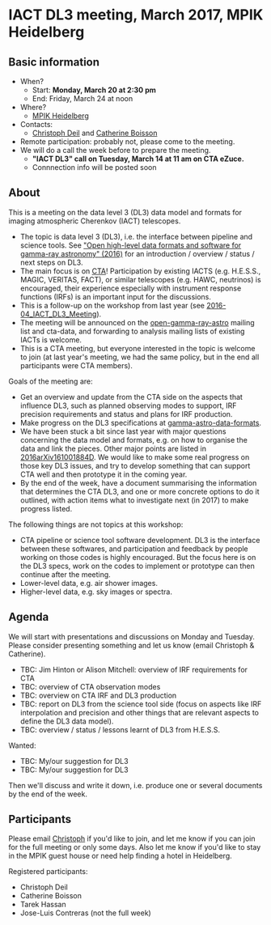 # IACT DL3 meeting, March 2017, MPIK Heidelberg

## Basic information

* When?
  * Start: **Monday, March 20 at 2:30 pm**
  * End: Friday, March 24 at noon
* Where? 
  * [MPIK Heidelberg](https://www.mpi-hd.mpg.de/mpi/en/start/)
* Contacts:
  * [Christoph Deil](https://github.com/cdeil) and [Catherine Boisson](https://github.com/cboisson)
* Remote participation: probably not, please come to the meeting.
* We will do a call the week before to prepare the meeting.
  * **"IACT DL3" call on Tuesday, March 14 at 11 am on CTA eZuce.**
  * Connnection info will be posted soon

## About

This is a meeting on the data level 3 (DL3) data model and formats for imaging atmospheric Cherenkov (IACT) telescopes.

* The topic is data level 3 (DL3), i.e. the interface between pipeline and science tools. See ["Open high-level data formats and software for gamma-ray
astronomy" (2016)](http://adsabs.harvard.edu/abs/2016arXiv161001884D) for an introduction / overview / status / next steps on DL3.
* The main focus is on [CTA](https://www.cta-observatory.org/)! Participation by existing IACTS (e.g. H.E.S.S., MAGIC, VERITAS, FACT), or similar telescopes (e.g. HAWC, neutrinos) is encouraged, their experience especially with instrument response functions (IRFs) is an important input for the discussions.
* This is a follow-up on the workshop from last year (see [2016-04_IACT_DL3_Meeting](https://github.com/open-gamma-ray-astro/2016-04_IACT_DL3_Meeting)).
* The meeting will be announced on the [open-gamma-ray-astro](https://lists.nasa.gov/mailman/listinfo/open-gamma-ray-astro) mailing list and cta-data, and forwarding to analysis mailing lists of existing IACTs is welcome.
* This is a CTA meeting, but everyone interested in the topic is welcome to join (at last year's meeting, we had the same policy, but in the end all participants were CTA members).

Goals of the meeting are:

* Get an overview and update from the CTA side on the aspects that influence DL3, such as planned observing modes to support, IRF precision requirements and status and plans for IRF production.
* Make progress on the DL3 specifications at [gamma-astro-data-formats](http://gamma-astro-data-formats.readthedocs.io/).
* We have been stuck a bit since last year with major questions concerning
  the data model and formats, e.g. on how to organise the data and link the pieces. Other major points are listed in [2016arXiv161001884D](http://adsabs.harvard.edu/abs/2016arXiv161001884D).
  We would like to make some real progress on those key DL3 issues, and try
  to develop something that can support CTA well and then prototype it in the coming year.
* By the end of the week, have a document summarising the information that determines the CTA DL3, and one or more concrete options to do it outlined, with action items what to investigate next (in 2017) to make progress listed.

The following things are not topics at this workshop:
* CTA pipeline or science tool software development. DL3 is the interface between these softwares, and participation and feedback by people working on those codes is highly encouraged. But the focus here is on the DL3 specs, work on the codes to implement or prototype can then continue after the meeting.
* Lower-level data, e.g. air shower images.
* Higher-level data, e.g. sky images or spectra.

## Agenda

We will start with presentations and discussions on Monday and Tuesday.
Please consider presenting something and let us know (email Christoph & Catherine).

* TBC: Jim Hinton or Alison Mitchell: overview of IRF requirements for CTA
* TBC: overview of CTA observation modes
* TBC: overview on CTA IRF and DL3 production
* TBC: report on DL3 from the science tool side (focus on aspects like IRF interpolation and precision and other things that are relevant aspects to define the DL3 data model).
* TBC: overview / status / lessons learnt of DL3 from H.E.S.S.

Wanted:

* TBC: My/our suggestion for DL3
* TBC: My/our suggestion for DL3

Then we'll discuss and write it down, i.e. produce one or several documents by the end of the week.

## Participants

Please email [Christoph](https://github.com/cdeil) if you'd like to join, and
let me know if you can join for the full meeting or only some days. Also let me
know if you'd like to stay in the MPIK guest house or need help finding a hotel
in Heidelberg.

Registered participants:

* Christoph Deil
* Catherine Boisson
* Tarek Hassan
* Jose-Luis Contreras (not the full week)
